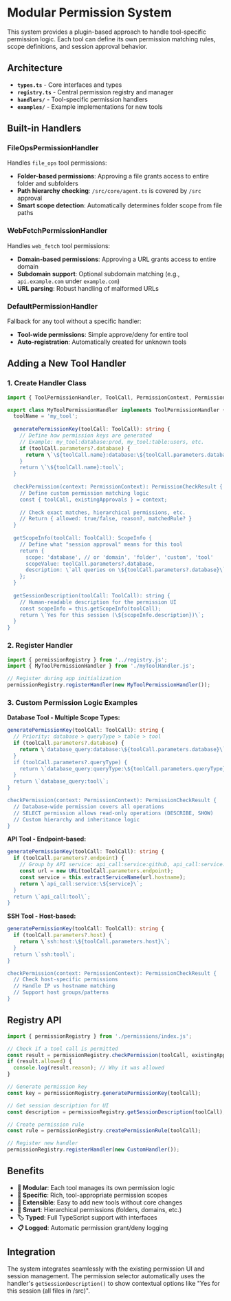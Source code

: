 # Modular Permission System

This system provides a plugin-based approach to handle tool-specific permission logic. Each tool can define its own permission matching rules, scope definitions, and session approval behavior.

## Architecture

- **`types.ts`** - Core interfaces and types
- **`registry.ts`** - Central permission registry and manager
- **`handlers/`** - Tool-specific permission handlers
- **`examples/`** - Example implementations for new tools

## Built-in Handlers

### FileOpsPermissionHandler
Handles `file_ops` tool permissions:
- **Folder-based permissions**: Approving a file grants access to entire folder and subfolders
- **Path hierarchy checking**: `/src/core/agent.ts` is covered by `/src` approval
- **Smart scope detection**: Automatically determines folder scope from file paths

### WebFetchPermissionHandler  
Handles `web_fetch` tool permissions:
- **Domain-based permissions**: Approving a URL grants access to entire domain
- **Subdomain support**: Optional subdomain matching (e.g., `api.example.com` under `example.com`)
- **URL parsing**: Robust handling of malformed URLs

### DefaultPermissionHandler
Fallback for any tool without a specific handler:
- **Tool-wide permissions**: Simple approve/deny for entire tool
- **Auto-registration**: Automatically created for unknown tools

## Adding a New Tool Handler

### 1. Create Handler Class

```typescript
import { ToolPermissionHandler, ToolCall, PermissionContext, PermissionCheckResult, ScopeInfo } from '../types.js';

export class MyToolPermissionHandler implements ToolPermissionHandler {
  toolName = 'my_tool';
  
  generatePermissionKey(toolCall: ToolCall): string {
    // Define how permission keys are generated
    // Example: my_tool:database:prod, my_tool:table:users, etc.
    if (toolCall.parameters?.database) {
      return \`\${toolCall.name}:database:\${toolCall.parameters.database}\`;
    }
    return \`\${toolCall.name}:tool\`;
  }
  
  checkPermission(context: PermissionContext): PermissionCheckResult {
    // Define custom permission matching logic
    const { toolCall, existingApprovals } = context;
    
    // Check exact matches, hierarchical permissions, etc.
    // Return { allowed: true/false, reason?, matchedRule? }
  }
  
  getScopeInfo(toolCall: ToolCall): ScopeInfo {
    // Define what "session approval" means for this tool
    return {
      scope: 'database', // or 'domain', 'folder', 'custom', 'tool'
      scopeValue: toolCall.parameters?.database,
      description: \`all queries on \${toolCall.parameters?.database}\`
    };
  }
  
  getSessionDescription(toolCall: ToolCall): string {
    // Human-readable description for the permission UI
    const scopeInfo = this.getScopeInfo(toolCall);
    return \`Yes for this session (\${scopeInfo.description})\`;
  }
}
```

### 2. Register Handler

```typescript
import { permissionRegistry } from '../registry.js';
import { MyToolPermissionHandler } from './myToolHandler.js';

// Register during app initialization
permissionRegistry.registerHandler(new MyToolPermissionHandler());
```

### 3. Custom Permission Logic Examples

**Database Tool - Multiple Scope Types:**
```typescript
generatePermissionKey(toolCall: ToolCall): string {
  // Priority: database > queryType > table > tool
  if (toolCall.parameters?.database) {
    return \`database_query:database:\${toolCall.parameters.database}\`;
  }
  if (toolCall.parameters?.queryType) {
    return \`database_query:queryType:\${toolCall.parameters.queryType}\`;
  }
  return \`database_query:tool\`;
}

checkPermission(context: PermissionContext): PermissionCheckResult {
  // Database-wide permission covers all operations
  // SELECT permission allows read-only operations (DESCRIBE, SHOW)
  // Custom hierarchy and inheritance logic
}
```

**API Tool - Endpoint-based:**
```typescript
generatePermissionKey(toolCall: ToolCall): string {
  if (toolCall.parameters?.endpoint) {
    // Group by API service: api_call:service:github, api_call:service:slack
    const url = new URL(toolCall.parameters.endpoint);
    const service = this.extractServiceName(url.hostname);
    return \`api_call:service:\${service}\`;
  }
  return \`api_call:tool\`;
}
```

**SSH Tool - Host-based:**
```typescript
generatePermissionKey(toolCall: ToolCall): string {
  if (toolCall.parameters?.host) {
    return \`ssh:host:\${toolCall.parameters.host}\`;
  }
  return \`ssh:tool\`;
}

checkPermission(context: PermissionContext): PermissionCheckResult {
  // Check host-specific permissions
  // Handle IP vs hostname matching
  // Support host groups/patterns
}
```

## Registry API

```typescript
import { permissionRegistry } from './permissions/index.js';

// Check if a tool call is permitted
const result = permissionRegistry.checkPermission(toolCall, existingApprovals);
if (result.allowed) {
  console.log(result.reason); // Why it was allowed
}

// Generate permission key
const key = permissionRegistry.generatePermissionKey(toolCall);

// Get session description for UI
const description = permissionRegistry.getSessionDescription(toolCall);

// Create permission rule
const rule = permissionRegistry.createPermissionRule(toolCall);

// Register new handler
permissionRegistry.registerHandler(new CustomHandler());
```

## Benefits

- **🔧 Modular**: Each tool manages its own permission logic
- **🎯 Specific**: Rich, tool-appropriate permission scopes  
- **🔌 Extensible**: Easy to add new tools without core changes
- **🧠 Smart**: Hierarchical permissions (folders, domains, etc.)
- **🏷️ Typed**: Full TypeScript support with interfaces
- **📋 Logged**: Automatic permission grant/deny logging

## Integration

The system integrates seamlessly with the existing permission UI and session management. The permission selector automatically uses the handler's `getSessionDescription()` to show contextual options like "Yes for this session (all files in /src)".